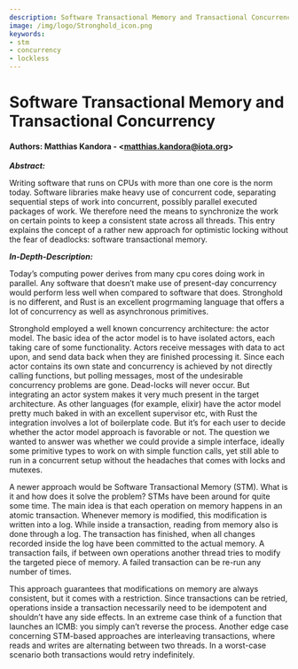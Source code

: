 ```yaml
---
description: Software Transactional Memory and Transactional Concurrency
image: /img/logo/Stronghold_icon.png
keywords:
- stm
- concurrency
- lockless
---
```


# Software Transactional Memory and Transactional Concurrency

#### Authors: Matthias Kandora - \<matthias.kandora@iota.org>

***Abstract:***

Writing software that runs on CPUs with more than one core is the norm today. Software libraries make heavy use of concurrent code, separating sequential steps of work into concurrent, possibly parallel executed packages of work. We therefore need the means to synchronize the work on certain points to keep a consistent state across all threads. This entry explains the concept of a rather new approach for optimistic locking without the fear of deadlocks: software transactional memory.

***In-Depth-Description:***

Today’s computing power derives from many cpu cores doing work in parallel. Any software that doesn’t make use of present-day concurrency would perform less well when compared to software that does. Stronghold is no different, and Rust is an excellent progrmaming language that offers a lot of concurrency as well as asynchronous primitives.

Stronghold employed a well known concurrency architecture: the actor model. The basic idea of the actor model is to have isolated actors, each taking care of some functionality. Actors receive messages with data to act upon, and send data back when they are finished processing it. Since each actor contains its own state and concurrency is achieved by not directly calling functions, but polling messages, most of the undesirable concurrency problems are gone. Dead-locks will never occur. But integrating an actor system makes it very much present in the target architecture. As other languages (for example, elixir) have the actor model pretty much baked in with an excellent supervisor etc, with Rust the integration involves a lot of boilerplate code. But it’s for each user to decide whether the actor model approach is favorable or not. The question we wanted to answer was whether we could provide a simple interface, ideally some primitive types to work on with simple function calls, yet still able to run in a concurrent setup without the headaches that comes with locks and mutexes. 

A newer approach would be Software Transactional Memory (STM). What is it and how does it solve the problem? STMs have been around for quite some time. The main idea is that each operation on memory happens in an atomic transaction. Whenever memory is modified, this modification is written into a log. While inside a transaction, reading from memory also is done through a log. The transaction has finished, when all changes recorded inside the log have been committed to the actual memory. A transaction fails, if between own operations another thread tries to modify the targeted piece of memory. A failed transaction can be re-run any number of times. 

This approach guarantees that modifications on memory are always consistent, but it comes with a restriction. Since transactions can be retried, operations inside a transaction necessarily need to be idempotent and shouldn’t have any side effects. In an extreme case think of a function that launches an ICMB: you simply can’t reverse the process. Another edge case concerning STM-based approaches are interleaving transactions, where reads and writes are alternating between two threads. In a worst-case scenario both transactions would retry indefinitely. 


